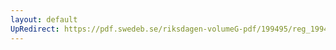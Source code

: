 ```yaml
---
layout: default
UpRedirect: https://pdf.swedeb.se/riksdagen-volumeG-pdf/199495/reg_199495/reg_199495_0114.pdf
---
```

